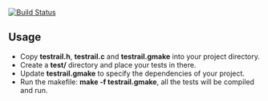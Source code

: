 [![Build Status](https://secure.travis-ci.org/claerhout/testrail.png?branch=master)](http://travis-ci.org/claerhout/testrail)

Usage
-----

* Copy **testrail.h**, **testrail.c** and **testrail.gmake** into your project directory.
* Create a **test/** directory and place your tests in there.
* Update **testrail.gmake** to specify the dependencies of your project.
* Run the makefile: **make -f testrail.gmake**, all the tests will be compiled and run.
